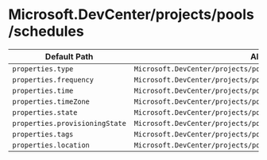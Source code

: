 # Microsoft.DevCenter/projects/pools/schedules

| Default Path | Alias |
|---|---|
| `properties.type` | `Microsoft.DevCenter/projects/pools/schedules/type` |
| `properties.frequency` | `Microsoft.DevCenter/projects/pools/schedules/frequency` |
| `properties.time` | `Microsoft.DevCenter/projects/pools/schedules/time` |
| `properties.timeZone` | `Microsoft.DevCenter/projects/pools/schedules/timeZone` |
| `properties.state` | `Microsoft.DevCenter/projects/pools/schedules/state` |
| `properties.provisioningState` | `Microsoft.DevCenter/projects/pools/schedules/provisioningState` |
| `properties.tags` | `Microsoft.DevCenter/projects/pools/schedules/tags` |
| `properties.location` | `Microsoft.DevCenter/projects/pools/schedules/location` |

